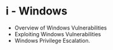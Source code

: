 # i - Windows

* Overview of Windows Vulnerabilities
* Exploiting Windows Vulnerabilities
* Windows Privilege Escalation.
